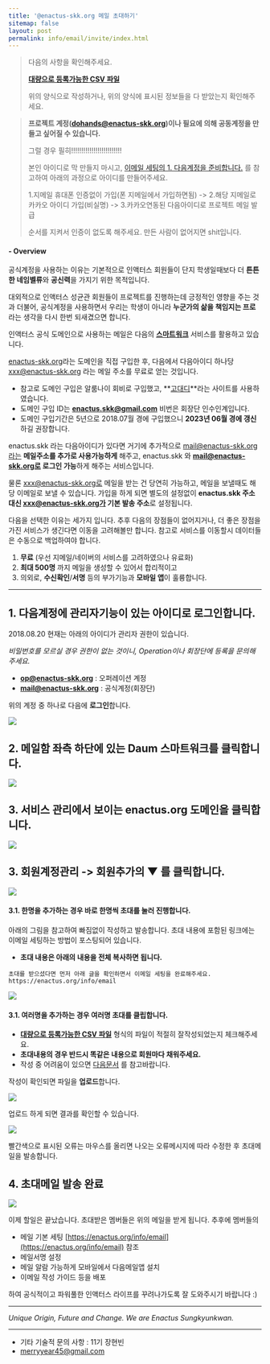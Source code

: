 ```yaml
---
title: '@enactus-skk.org 메일 초대하기'
sitemap: false
layout: post
permalink: info/email/invite/index.html
---
```


> 다음의 사항을 확인해주세요.
>
> **[대량으로 등록가능한 CSV 파일](/files/info/enactus-mail-upload.csv)**
>
> 위의 양식으로 작성하거나, 위의 양식에 표시된 정보들을 다 받았는지 확인해주세요.
>

> **프로젝트 계정(dohands@enactus-skk.org)이나 필요에 의해 공동계정을 만들고 싶어질 수 있습니다.**
>
> 그럴 경우 필히!!!!!!!!!!!!!!!!!!!!!!!!!
>
> 본인 아이디로 막 만들지 마시고, [이메일 세팅의 1. 다음계정을 준비합니다.](https://enactus-skk.org/info/email/)
> 를 참고하여 아래의 과정으로 아이디를 만들어주세요.
>
>1.지메일 휴대폰 인증없이 가입(폰 지메일에서 가입하면됨) -> 2.해당 지메일로 카카오 아이디 가입(비실명) -> 3.카카오연동된 다음아이디로 프로젝트 메일 발급
>
> 순서를 지켜서 인증이 없도록 해주세요. 만든 사람이 없어지면 shit입니다.


#### - Overview
공식계정을 사용하는 이유는 기본적으로 인액터스 회원들이 단지 학생일때보다 더 **튼튼한 네임벨류**와 **공신력**을 가지기 위한 목적입니다.

대외적으로 인액터스 성균관 회원들이 프로젝트를 진행하는데 긍정적인 영향을 주는 것과 더불어, 공식계정을 사용하면서 우리는 학생이 아니라 **누군가의 삶을 책임지는 프로**라는 생각을 다시 한번 되새겼으면 합니다.

인액터스 공식 도메인으로 사용하는 메일은 다음의 **[스마트워크](http://mail2.daum.net/hanmailex/domain.html)** 서비스를 활용하고 있습니다.

[enactus-skk.org](https://enactus-skk.org)라는 도메인을 직접 구입한 후,
다음에서 다음아이디 하나당 xxx@enactus-skk.org 라는 메일 주소를 무료로 얻는 것입니다.

+ 참고로 도메인 구입은 알룸나이 회비로 구입했고, **[고대디](https://kr.godaddy.com/)**라는 사이트를 사용하였습니다.
+ 도메인 구입 ID는 **enactus.skk@gmail.com** 비번은 회장단 인수인계입니다.
+ 도메인 구입기간은 5년으로 2018.07월 경에 구입했으니 **2023년 06월 경에 갱신**하길 권장합니다.

enactus.skk 라는 다음아이디가 있다면 거기에 추가적으로 mail@enactus-skk.org라는 **메일주소를 추가로 사용가능하게** 해주고,
enactus.skk  와 **mail@enactus-skk.org로 로그인 가능**하게 해주는 서비스입니다.

물론 xxx@enactus-skk.org로 메일을 받는 건 당연히 가능하고, 메일을 보낼때도 해당 이메일로 보낼 수 있습니다. 가입을 하게 되면 별도의 설정없이 **enactus.skk 주소 대신 xxx@enactus-skk.org가 기본 발송 주소**로 설정됩니다.

다음을 선택한 이유는 세가지 입니다. 추후 다음의 장점들이 없어지거나, 더 좋은 장점을 가진 서비스가 생긴다면 이동을 고려해볼만 합니다. 참고로 서비스를 이동할시 데이터들은 수동으로 백업하여야 합니다.
1. **무료** (우선 지메일/네이버의 서비스를 고려하였으나 유료화)
2. **최대 500명** 까지 메일을 생성할 수 있어서 합리적이고
3. 의외로, **수신확인**/**서명** 등의 부가기능과 **모바일 앱**이 훌륭합니다.

*****

## 1. 다음계정에 관리자기능이 있는 아이디로 로그인합니다.

2018.08.20 현재는 아래의 아이디가 관리자 권한이 있습니다.

*비밀번호를 모르실 경우 권한이 없는 것이니, Operation이나 회장단에 등록을 문의해주세요.*

+ **op@enactus-skk.org** : 오퍼레이션 계정
+ **mail@enactus-skk.org** : 공식계정(회장단)

위의 계정 중 하나로 다음에 **로그인**합니다.

![](/images/info/email-1.png)

## 2. 메일함 좌측 하단에 있는 **Daum 스마트워크**를 클릭합니다.

![](/images/info/email-2.png)

## 3. 서비스 관리에서 보이는 **enactus.org** 도메인을 클릭합니다.

![](/images/info/email-3.png)

## 3. 회원계정관리 -> **회원추가의 ▼** 를 클릭합니다.

![](/images/info/email-4.png)

#### 3.1. 한명을 추가하는 경우 바로 **한명씩 초대**를 눌러 진행합니다.

아래의 그림을 참고하여 빠짐없이 작성하고 발송합니다.
초대 내용에 포함된 링크에는 이메일 세팅하는 방법이 포스팅되어 있습니다.

+ **초대 내용은 아래의 내용을 전체 복사하면 됩니다.**

```
초대를 받으셨다면 먼저 아래 글을 확인하면서 이메일 세팅을 완료해주세요. https://enactus.org/info/email
```

![](/images/info/email-5.png)

#### 3.1. 여러명을 추가하는 경우 **여러명 초대**를 클립합니다.

+ **[대량으로 등록가능한 CSV 파일](/files/info/enactus-mail-upload.csv)** 형식의 파일이 적절히 잘작성되었는지 체크해주세요.
+ **초대내용의 경우 반드시 똑같은 내용으로 회원마다 채워주세요.**
+ 작성 중 어려움이 있으면 [다음문서](http://cs.daum.net/faq/43/13114.html#26287) 를 참고바랍니다.

작성이 확인되면 파일을 **업로드**합니다.

![](/images/info/email-6.png)

업로드 하게 되면 결과를 확인할 수 있습니다.

![](/images/info/email-7.png)

빨간색으로 표시된 오류는 마우스를 올리면 나오는 오류메시지에 따라 수정한 후 초대메일을 발송합니다.

## 4. 초대메일 발송 완료

![](/images/info/email-10.png)

이제 할일은 끝났습니다. 초대받은 멤버들은 위의 메일을 받게 됩니다. 추후에 멤버들의
+ 메일 기본 세팅 [https://enactus.org/info/email](https://enactus.org/info/email) 참조
+ 메일서명 설정
+ 메일 알람 가능하게 모바일에서 다음메일앱 설치
+ 이메일 작성 가이드 등을 배포

하여 공식적이고 파워풀한 인액터스 라이프를 꾸려나가도록 잘 도와주시기 바랍니다 :)


*****

*Unique Origin, Future and Change.
We are Enactus Sungkyunkwan.*

 *****

 + 기타 기술적 문의 사항 : 11기 장현빈
 + [merryyear45@gmail.com](mailto:merryyear45@gmail.com)
